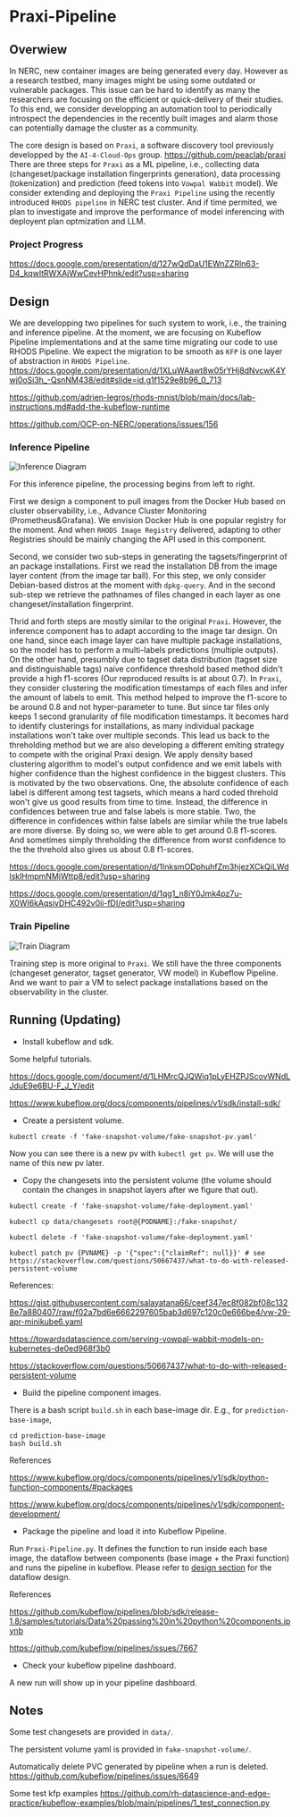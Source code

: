 # Praxi-Pipeline

## Overwiew
In NERC, new container images are being generated every day. 
However as a research testbed, many images might be using some outdated or vulnerable packages.
This issue can be hard to identify as many the researchers are focusing on the efficient or quick-delivery of their studies.
To this end, we consider developping an automation tool to periodically introspect the dependencies in the recently built images and alarm those can potentially damage the cluster as a community.

The core design is based on `Praxi`, a software discovery tool previously developped by the `AI-4-Cloud-Ops` group. https://github.com/peaclab/praxi
There are three steps for `Praxi` as a ML pipeline, i.e., collecting data (changeset/package installation fingerprints generation), data processing (tokenization) and prediction (feed tokens into `Vowpal Wabbit` model).
We consider extending and deploying the `Praxi Pipeline` using the recently introduced `RHODS pipeline` in NERC test cluster.
And if time permited, we plan to investigate and improve the performance of model inferencing with deployent plan optmization and LLM.

### Project Progress

https://docs.google.com/presentation/d/127wQdDaU1EWnZZRln63-D4_kqwltRWXAjWwCevHPhnk/edit?usp=sharing

<!-- We are working on modularize and containerize Praxi into a pipeline, specicially Kubeflow Pipeline. The goal is to adapt Praxi into RHODS in NERC and this repo shows how to adapt a monolithic application into a pipeline. And then the next step is to adapt this Kubeflow Pipeline into RHODS Pipeline. -->

## Design
We are developping two pipelines for such system to work, i.e., the training and inference pipeline. 
At the moment, we are focusing on Kubeflow Pipeline implementations and at the same time migrating our code to use RHODS Pipeline.
We expect the migration to be smooth as `KFP` is one layer of abstraction in `RHODS Pipeline`. 
https://docs.google.com/presentation/d/1XLuWAawt8w05rYHj8dNvcwK4Ywj0oSi3h_-QsnNM438/edit#slide=id.g1f1529e8b96_0_713

https://github.com/adrien-legros/rhods-mnist/blob/main/docs/lab-instructions.md#add-the-kubeflow-runtime

https://github.com/OCP-on-NERC/operations/issues/156

### Inference Pipeline
![Inference Diagram](https://github.com/Zongshun96/Praxi-Pipeline/blob/use-layer-changeset/Figures/Praxi-Kubeflow-Image-layers-inference.drawi.drawio.png?raw=true)

For this inference pipeline, the processing begins from left to right.

First we design a component to pull images from the Docker Hub based on cluster observability, i.e., Advance Cluster Monitoring (Prometheus&Grafana).
We envision Docker Hub is one popular registry for the moment.
And when `RHODS Image Registry` delivered, adapting to other Registries should be mainly changing the API used in this component.

Second, we consider two sub-steps in generating the tagsets/fingerprint of an package installations.
First we read the installation DB from the image layer content (from the image tar ball).
For this step, we only consider Debian-based distros at the moment with `dpkg-query`.
And in the second sub-step we retrieve the pathnames of files changed in each layer as one changeset/installation fingerprint.

Thrid and forth steps are mostly similar to the original `Praxi`.
However, the inference component has to adapt according to the image tar design.
On one hand, since each image layer can have multiple package installations, so the model has to perform a multi-labels predictions (multiple outputs).
On the other hand, presumbly due to tagset data distribution (tagset size and distinguishable tags) naive confidence threshold based method didn't provide a high f1-scores (Our reproduced results is at about 0.7).
In `Praxi`, they consider clustering the modification timestamps of each files and infer the amount of labels to emit.
This method helped to improve the f1-score to be around 0.8 and not hyper-parameter to tune.
But since tar files only keeps 1 second granularity of file modification timestamps.
It becomes hard to identify clusterings for installations, as many individual package installations won't take over multiple seconds.
This lead us back to the threholding method but we are also developing a different emiting strategy to compete with the original Praxi design.
We apply density based clustering algorithm to model's output confidence and we emit labels with higher confidence than the highest confidence in the biggest clusters.
This is motivated by the two observations.
One, the absolute confidence of each label is different among test tagsets, which means a hard coded threhold won't give us good results from time to time.
Instead, the difference in confidences between true and false labels is more stable.
Two, the difference in confidences within false labels are similar while the true labels are more diverse.
By doing so, we were able to get around 0.8 f1-scores.
And sometimes simply threholding the difference from worst confidence to the the threhold also gives us about 0.8 f1-scores.

https://docs.google.com/presentation/d/1InksmODphuhfZm3hjezXCkQiLWdlsklHmpmNMjWttp8/edit?usp=sharing

https://docs.google.com/presentation/d/1qg1_n8iY0Jmk4pz7u-X0WI6kAqsivDHC492v0ii-fDI/edit?usp=sharing

### Train Pipeline
![Train Diagram](https://github.com/Zongshun96/Praxi-Pipeline/blob/use-layer-changeset/Figures/Praxi-Kubeflow-train.drawi.drawio.png?raw=true)

Training step is more original to `Praxi`.
We still have the three components (changeset generator, tagset generator, VW model) in Kubeflow Pipeline.
And we want to pair a VM to select package installations based on the observability in the cluster.


<!-- There are two components are under development, i.e., `taggen` and `prediction`. 
`taggen` will mount a volume (currently a manual persistent volume in k8s) and load the difference from it (later we need a method to load differences from layers in snapshot) to generate `tags` with `columbus`.
`prediction` will take the `tags` generated in the `taggen` step and make prediction based on a trained `vw` model and write its output into a persistent volume (how to reply directly to user is unknown).

We have to define the container images for `taggen` and `prediction` components, as there are serveral dependancies cannot be installed with pip, i.e., `columbus` and `vw`. The correponding files are in the two directories, i.e., `taggen_base_image` and `prediciton_base_image`.

![Design Diagram](https://github.com/Zongshun96/Praxi-Pipeline/blob/main/Figures/Praxi-Kubeflow-agentless-PoC.drawio.png?raw=true) -->


## Running (Updating)
- Install kubeflow and sdk.

Some helpful tutorials.

https://docs.google.com/document/d/1LHMrcQJQWiq1pLyEHZPJScovWNdLJduE9e6BU-F_J_Y/edit

https://www.kubeflow.org/docs/components/pipelines/v1/sdk/install-sdk/

- Create a persistent volume.

```
kubectl create -f 'fake-snapshot-volume/fake-snapshot-pv.yaml'
```
Now you can see there is a new pv with `kubectl get pv`. We will use the name of this new pv later.

- Copy the changesets into the persistent volume (the volume should contain the changes in snapshot layers after we figure that out).

```
kubectl create -f 'fake-snapshot-volume/fake-deployment.yaml'

kubectl cp data/changesets root@{PODNAME}:/fake-snapshot/

kubectl delete -f 'fake-snapshot-volume/fake-deployment.yaml'

kubectl patch pv {PVNAME} -p '{"spec":{"claimRef": null}}' # see https://stackoverflow.com/questions/50667437/what-to-do-with-released-persistent-volume
```

References:

https://gist.githubusercontent.com/salayatana66/ceef347ec8f082bf08c1328e7a880407/raw/f02a7bd6e6662297605bab3d697c120c0e666be4/vw-29-apr-minikube6.yaml

https://towardsdatascience.com/serving-vowpal-wabbit-models-on-kubernetes-de0ed968f3b0

https://stackoverflow.com/questions/50667437/what-to-do-with-released-persistent-volume


- Build the pipeline component images.

There is a bash script `build.sh` in each base-image dir. E.g., for `prediction-base-image`,
```
cd prediction-base-image
bash build.sh
```

References

https://www.kubeflow.org/docs/components/pipelines/v1/sdk/python-function-components/#packages

https://www.kubeflow.org/docs/components/pipelines/v1/sdk/component-development/


- Package the pipeline and load it into Kubeflow Pipeline.

Run `Praxi-Pipeline.py`. It defines the function to run inside each base image,  the dataflow between components (base image + the Praxi function) and runs the pipeline in kubeflow. Please refer to [design section](#design) for the dataflow design.

References

https://github.com/kubeflow/pipelines/blob/sdk/release-1.8/samples/tutorials/Data%20passing%20in%20python%20components.ipynb

https://github.com/kubeflow/pipelines/issues/7667


- Check your kubeflow pipeline dashboard.

A new run will show up in your pipeline dashboard.

<!-- ![screenshot for a new run in pipeline dashboard](https://github.com/[username]/[reponame]/blob/[branch]/image.jpg?raw=true) -->




## Notes
Some test changesets are provided in `data/`.

The persistent volume yaml is provided in `fake-snapshot-volume/`.

Automatically delete PVC generated by pipeline when a run is deleted.
https://github.com/kubeflow/pipelines/issues/6649

Some test kfp examples
https://github.com/rh-datascience-and-edge-practice/kubeflow-examples/blob/main/pipelines/1_test_connection.py

